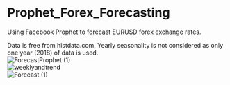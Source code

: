 # Prophet_Forex_Forecasting
Using Facebook Prophet to forecast EURUSD forex exchange rates.

Data is free from histdata.com.
Yearly seasonality is not considered as only one year (2018) of data is used.
<br>
![ForecastProphet (1)](https://user-images.githubusercontent.com/72144488/148706621-f2a26c58-989f-4e51-ba98-5fca4a14b13a.png)
<br>
![weeklyandtrend](https://user-images.githubusercontent.com/72144488/148706599-90f06293-f8a3-4a00-98f3-69b8bcac7bdc.png)
<br>
![Forecast (1)](https://user-images.githubusercontent.com/72144488/148706636-8e407c28-229f-49dd-8028-b64eedfa7557.png)


